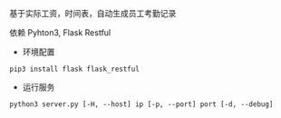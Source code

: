 基于实际工资，时间表，自动生成员工考勤记录

依赖 Pyhton3, Flask Restful

* 环境配置

`pip3 install flask flask_restful`

* 运行服务 

`python3 server.py [-H, --host] ip [-p, --port] port [-d, --debug]`